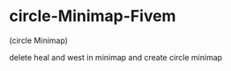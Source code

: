 # circle-Minimap-Fivem
(circle Minimap)
  
  
  delete heal and west in minimap and create circle minimap
